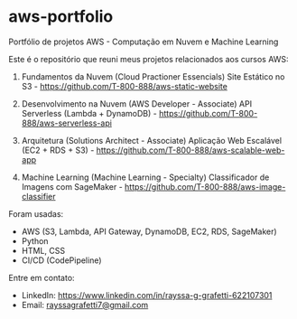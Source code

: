 # aws-portfolio
Portfólio de projetos AWS - Computação em Nuvem e Machine Learning

Este é o repositório que reuni meus projetos relacionados aos cursos AWS:

1. Fundamentos da Nuvem (Cloud Practioner Essencials)
   Site Estático no S3 - https://github.com/T-800-888/aws-static-website

2. Desenvolvimento na Nuvem (AWS Developer - Associate)
   API Serverless (Lambda + DynamoDB) - https://github.com/T-800-888/aws-serverless-api

3. Arquitetura (Solutions Architect - Associate)
   Aplicação Web Escalável (EC2 + RDS + S3) - https://github.com/T-800-888/aws-scalable-web-app

4. Machine Learning (Machine Learning - Specialty)
   Classificador de Imagens com SageMaker - https://github.com/T-800-888/aws-image-classifier


Foram usadas:
- AWS (S3, Lambda, API Gateway, DynamoDB, EC2, RDS, SageMaker)
- Python
- HTML, CSS
- CI/CD (CodePipeline)

Entre em contato:
- LinkedIn: https://www.linkedin.com/in/rayssa-g-grafetti-622107301
- Email: rayssagrafetti7@gmail.com

